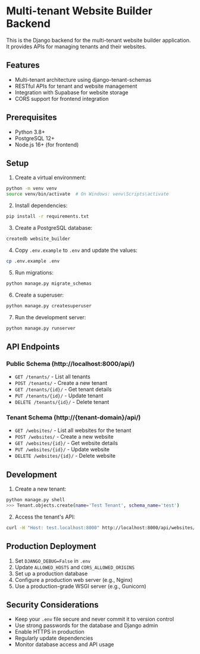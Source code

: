 # Multi-tenant Website Builder Backend

This is the Django backend for the multi-tenant website builder application. It provides APIs for managing tenants and their websites.

## Features

- Multi-tenant architecture using django-tenant-schemas
- RESTful APIs for tenant and website management
- Integration with Supabase for website storage
- CORS support for frontend integration

## Prerequisites

- Python 3.8+
- PostgreSQL 12+
- Node.js 16+ (for frontend)

## Setup

1. Create a virtual environment:
```bash
python -m venv venv
source venv/bin/activate  # On Windows: venv\Scripts\activate
```

2. Install dependencies:
```bash
pip install -r requirements.txt
```

3. Create a PostgreSQL database:
```bash
createdb website_builder
```

4. Copy `.env.example` to `.env` and update the values:
```bash
cp .env.example .env
```

5. Run migrations:
```bash
python manage.py migrate_schemas
```

6. Create a superuser:
```bash
python manage.py createsuperuser
```

7. Run the development server:
```bash
python manage.py runserver
```

## API Endpoints

### Public Schema (http://localhost:8000/api/)
- `GET /tenants/` - List all tenants
- `POST /tenants/` - Create a new tenant
- `GET /tenants/{id}/` - Get tenant details
- `PUT /tenants/{id}/` - Update tenant
- `DELETE /tenants/{id}/` - Delete tenant

### Tenant Schema (http://{tenant-domain}/api/)
- `GET /websites/` - List all websites for the tenant
- `POST /websites/` - Create a new website
- `GET /websites/{id}/` - Get website details
- `PUT /websites/{id}/` - Update website
- `DELETE /websites/{id}/` - Delete website

## Development

1. Create a new tenant:
```bash
python manage.py shell
>>> Tenant.objects.create(name='Test Tenant', schema_name='test')
```

2. Access the tenant's API:
```bash
curl -H "Host: test.localhost:8000" http://localhost:8000/api/websites/
```

## Production Deployment

1. Set `DJANGO_DEBUG=False` in `.env`
2. Update `ALLOWED_HOSTS` and `CORS_ALLOWED_ORIGINS`
3. Set up a production database
4. Configure a production web server (e.g., Nginx)
5. Use a production-grade WSGI server (e.g., Gunicorn)

## Security Considerations

- Keep your `.env` file secure and never commit it to version control
- Use strong passwords for the database and Django admin
- Enable HTTPS in production
- Regularly update dependencies
- Monitor database access and API usage 